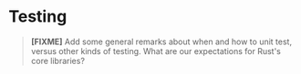 # Testing

> **[FIXME]** Add some general remarks about when and how to unit
> test, versus other kinds of testing. What are our expectations for
> Rust's core libraries?
